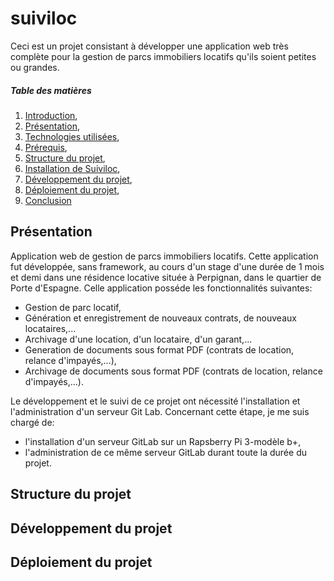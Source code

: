 # suiviloc

Ceci est un projet consistant à développer une application web très complète pour la gestion de parcs immobiliers locatifs qu'ils soient petites ou grandes.

##### Table des matières

1. [Introduction](#introduction),
2. [Présentation](#presentation),
3. [Technologies utilisées](#technologies_utilisees),
4. [Prérequis](#prerequis),
5. [Structure du projet](#structure_du_projet),
6. [Installation de Suiviloc](#installation_de_suiviloc),
7. [Développement du projet](#developpement_du_projet),
8. [Déploiement du projet](#deploiement_du_projet),
9. [Conclusion](#conclusion)

<a name="presentation"></a>
## Présentation

Application web de gestion de parcs immobiliers locatifs.
Cette application fut développée, sans framework, au cours d'un stage d'une durée de 1 mois et demi dans une résidence locative située à Perpignan, dans le quartier de Porte d'Espagne.
Celle application posséde les fonctionnalités suivantes:

* Gestion de parc locatif,
* Génération et enregistrement de nouveaux contrats, de nouveaux locataires,...
* Archivage d'une location, d'un locataire, d'un garant,...
* Generation de documents sous format PDF (contrats de location, relance d'impayés,...),
* Archivage de documents sous format PDF (contrats de location, relance d'impayés,...).

Le développement et le suivi de ce projet ont nécessité l'installation et l'administration d'un serveur Git Lab.
Concernant cette étape, je me suis chargé de:

* l'installation d'un serveur GitLab sur un Rapsberry Pi 3-modèle b+,
* l'administration de ce même serveur GitLab durant toute la durée du projet.

<a name="structure_du_projet"></a>
## Structure du projet

<a name="developpement_du_projet"></a>
## Développement du projet

<a name="deploiement_du_projet"></a>
## Déploiement du projet
